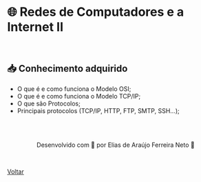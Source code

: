 <h1 id="topico1"> 🌐 Redes de Computadores e a Internet II</h1>

<br>

<h2> 📥 Conhecimento adquirido </h2>

- O que é e como funciona o Modelo OSI;
- O que é e como funciona o Modelo TCP/IP;
- O que são Protocolos;
- Principais protocolos (TCP/IP, HTTP, FTP, SMTP, SSH...);


<br><br>

<p align="center"> Desenvolvido com 💜 por Elias de Araújo Ferreira Neto 👋 <p>

<br>

<a href="./stage01.md">Voltar</a>